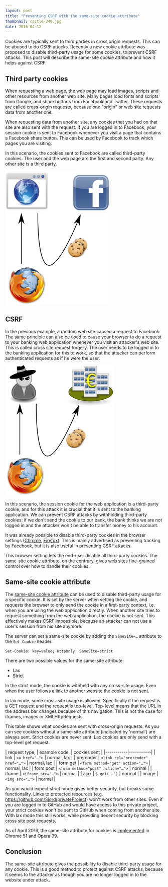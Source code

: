 ```yaml
---
layout: post
title: "Preventing CSRF with the same-site cookie attribute"
thumbnail: castle-240.jpg
date: 2016-04-12
---
```


Cookies are typically sent to third parties in cross origin requests. This can be abused to do CSRF attacks. Recently a new cookie attribute was proposed to disable third-party usage for some cookies, to prevent CSRF attacks. This post will describe the same-site cookie attribute and how it helps against CSRF.

## Third party cookies

When requesting a web page, the web page may load images, scripts and other resources from another web site. Many pages load fonts and scripts from Google, and share buttons from Facebook and Twitter. These requests are called cross-origin requests, because one "origin" or web site requests data from another one.

When requesting data from another site, any cookies that you had on that site are also sent with the request. If you are logged in to Facebook, your session cookie is sent to Facebook whenever you visit a page that contains a Facebook share button. This can be used by Facebook to track which pages you are visiting.

In this scenario, the cookies sent to Facebook are called third-party cookies. The user and the web page are the first and second party. Any other site is a third party.

![When a site includes a Facebook button, your session cookie is sent to Facebook](/images/third-party-cookies-benign.png)

## CSRF

In the previous example, a random web site caused a request to Facebook. The same principle can also be used to cause your browser to do a request to your banking web application whenever you visit an attacker's web site. This is called cross site request forgery. The user needs to be logged in to the banking application for this to work, so that the attacker can perform authenticated requests as if he were the user. 

![If you visit a malicious site, the attacker may let you send requests to your bank](/images/third-party-cookies-attack.png)

In this scenario, the session cookie for the web application is a third-party cookie, and for this attack it is crucial that it is sent to the banking application. We can prevent CSRF attacks by withholding third-party cookies: if we don't send the cookie to our bank, the bank thinks we are not logged in and the attacker won't be able to transfer money to his account.

It was already possible to disable third-party cookies in the browser settings ([Chrome](https://support.google.com/chrome/answer/95647?hl=en), [Firefox](https://support.mozilla.org/en-US/kb/disable-third-party-cookies)). This is mainly advertised as preventing tracking by Facebook, but it is also useful in preventing CSRF attacks. 

This browser setting lets the end-user disable all third-party cookies. The same-site cookie attribute, on the contrary, gives web sites fine-grained control over how to handle their cookies.

## Same-site cookie attribute

The [same-site cookie attribute](https://tools.ietf.org/html/draft-west-first-party-cookies-07) can be used to disable third-party usage for a specific cookie. It is set by the server when setting the cookie, and requests the browser to only send the cookie in a first-party context, i.e. when you are using the web application directly. When another site tries to request something from the web application, the cookie is not sent. This effectively makes CSRF impossible, because an attacker can not use a user's session from his site anymore.

The server can set a same-site cookie by adding the `SameSite=…` attribute to the `Set-Cookie` header:

    Set-Cookie: key=value; HttpOnly; SameSite=strict

There are two possible values for the same-site attribute:

* Lax
* Strict

In the strict mode, the cookie is withheld with any cross-site usage. Even when the user follows a link to another website the cookie is not sent.

In lax mode, some cross-site usage is allowed. Specifically if the request is a GET request and the request is top-level. Top-level means that the URL in the address bar changes because of this navigation. This is not the case for iframes, images or XMLHttpRequests.

This table shows what cookies are sent with cross-origin requests. As you can see cookies without a same-site attribute (indicated by 'normal') are always sent. Strict cookies are never sent. Lax cookies are only send with a top-level get request.

| request type,  | example code, | cookies sent |
|-----------|-----------|
| link      | `<a href="…">` | normal, lax |
| prerender | `<link rel="prerender" href="…">` | normal, lax |
| form get  | `<form method="get" action="…">` | normal, lax |
| form post | `<form method="post" action="…">` | normal      |
| iframe    | `<iframe src="…">` | normal      |
| ajax      | `$.get('…')` | normal      |
| image     | `<img src="…">` | normal      |

As you would expect strict mode gives better security, but breaks some functionality. Links to protected resources (e.g. https://github.com/Sjord/privateProject) won't work from other sites. Even if you are logged in to GitHub and would have access to this private project, your strict cookies won't be sent to GitHub when coming from another site. With lax mode this still works, while providing decent security by blocking cross site post requests.

As of April 2016, the same-site attribute for cookies is [implemented](https://www.chromestatus.com/feature/4672634709082112) in Chrome 51 and Opera 39.

## Conclusion

The same-site attribute gives the possibility to disable third-party usage for any cookie. This is a good method to protect against CSRF attacks, because it seems to the attacker as though you are no longer logged in to the website under attack.
